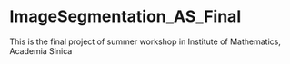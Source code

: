 # ImageSegmentation_AS_Final
This is the final project of summer workshop in Institute of Mathematics, Academia Sinica
